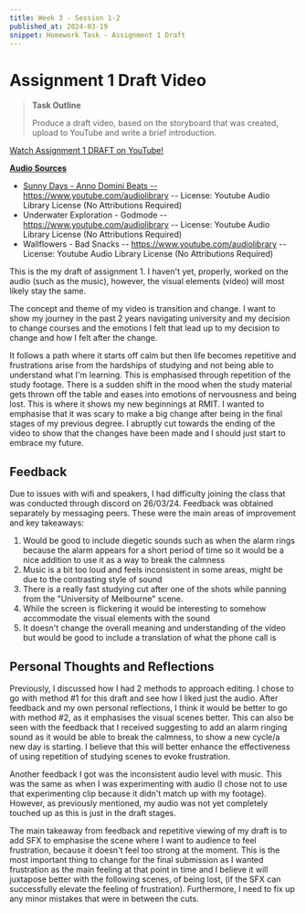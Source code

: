 ```yaml
---
title: Week 3 - Session 1-2
published_at: 2024-03-19
snippet: Homework Task - Assignment 1 Draft
---
```

# Assignment 1 Draft Video

> **Task Outline**
> 
   > Produce a draft video, based on the storyboard that was created, upload to YouTube and write a brief introduction.

<p><a href=https://youtu.be/HnW-lonJEps> Watch Assignment 1 DRAFT on YouTube!</p>

**Audio Sources**
- Sunny Days - Anno Domini Beats -- https://www.youtube.com/audiolibrary -- License: Youtube Audio Library License (No Attributions Required)
- Underwater Exploration - Godmode -- https://www.youtube.com/audiolibrary -- License: Youtube Audio Library License (No Attributions Required)
- Wallflowers - Bad Snacks -- https://www.youtube.com/audiolibrary -- License: Youtube Audio Library License (No Attributions Required)

This is the my draft of assignment 1. I haven't yet, properly, worked on the audio (such as the music), however, the visual elements (video) will most likely stay the same. 

The concept and theme of my video is transition and change. I want to show my journey in the past 2 years navigating university and my decision to change courses and the emotions I felt that lead up to my decision to change and how I felt after the change.

It follows a path where it starts off calm but then life becomes repetitive and frustrations arise from the hardships of studying and not being able to understand what I'm learning. This is emphasised through repetition of the study footage. There is a sudden shift in the mood when the study material gets thrown off the table and eases into emotions of nervousness and being lost. This is where it shows my new beginnings at RMIT. I wanted to emphasise that it was scary to make a big change after being in the final stages of my previous degree. I abruptly cut towards the ending of the video to show that the changes have been made and I should just start to embrace my future.

## Feedback
Due to issues with wifi and speakers, I had difficulty joining the class that was conducted through discord on 26/03/24. Feedback was obtained separately by messaging peers. These were the main areas of improvement and key takeaways:

1. Would be good to include diegetic sounds such as when the alarm rings because the alarm appears for a short period of time so it would be a nice addition to use it as a way to break the calmness
2. Music is a bit too loud and feels inconsistent in some areas, might be due to the contrasting style of sound
3. There is a really fast studying cut after one of the shots while panning from the "University of Melbourne" scene. 
4. While the screen is flickering it would be interesting to somehow accommodate the visual elements with the sound
5. It doesn't change the overall meaning and understanding of the video but would be good to include a translation of what the phone call is

## Personal Thoughts and Reflections
Previously, I discussed how I had 2 methods to approach editing. I chose to go with method #1 for this draft and see how I liked just the audio. After feedback and my own personal reflections, I think it would be better to go with method #2, as it emphasises the visual scenes better. This can also be seen with the feedback that I received suggesting to add an alarm ringing sound as it would be able to break the calmness, to show a new cycle/a new day is starting. I believe that this will better enhance the effectiveness of using repetition of studying scenes to evoke frustration.

Another feedback I got was the inconsistent audio level with music. This was the same as when I was experimenting with audio (I chose not to use that experimenting clip because it didn't match up with my footage). However, as previously mentioned, my audio was not yet completely touched up as this is just in the draft stages.

The main takeaway from feedback and repetitive viewing of my draft is to add SFX to emphasise the scene where I want to audience to feel frustration, because it doesn't feel too strong at the moment. This is the most important thing to change for the final submission as I wanted frustration as the main feeling at that point in time and I believe it will juxtapose better with the following scenes, of being lost, (if the SFX can successfully elevate the feeling of frustration). Furthermore, I need to fix up any minor mistakes that were in between the cuts.
